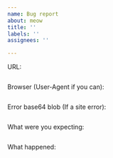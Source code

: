 ```yaml
---
name: Bug report
about: meow
title: ''
labels: ''
assignees: ''

---
```


URL:
```

```

Browser (User-Agent if you can): 
```

```

Error base64 blob (If a site error):
```

```

What were you expecting:
```

```

What happened:
```

```
